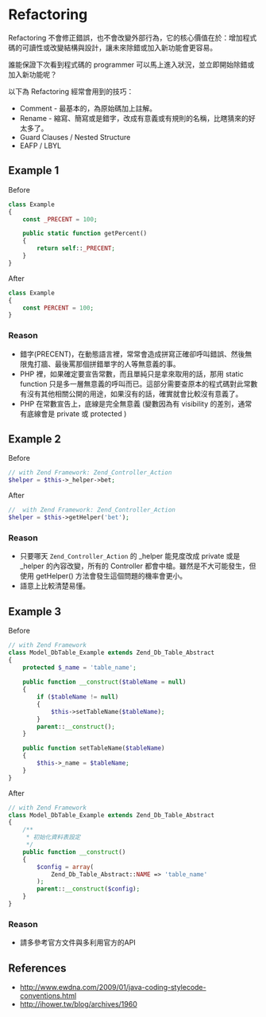 # Refactoring

Refactoring 不會修正錯誤，也不會改變外部行為，它的核心價值在於：增加程式碼的可讀性或改變結構與設計，讓未來除錯或加入新功能會更容易。

誰能保證下次看到程式碼的 programmer 可以馬上進入狀況，並立即開始除錯或加入新功能呢？

以下為 Refactoring 經常會用到的技巧：

* Comment - 最基本的，為原始碼加上註解。
* Rename - 縮寫、簡寫或是錯字，改成有意義或有規則的名稱，比瞎猜來的好太多了。
* Guard Clauses / Nested Structure
* EAFP / LBYL

## Example 1

Before

```php
class Example
{
    const _PRECENT = 100;

    public static function getPercent()
    {
        return self::_PRECENT;
    }
}
```

After

```php
class Example
{
    const PERCENT = 100;
}
```

### Reason

* 錯字(PRECENT)，在動態語言裡，常常會造成拼寫正確卻呼叫錯誤、然後無限鬼打牆、最後罵那個拼錯單字的人等無意義的事。
* PHP 裡，如果確定要宣告常數，而且單純只是拿來取用的話，那用 static function 只是多一層無意義的呼叫而已。這部分需要查原本的程式碼對此常數有沒有其他相關公開的用途，如果沒有的話，確實就會比較沒有意義了。
* PHP 在常數宣告上，底線是完全無意義 (變數因為有 visibility 的差別，通常有底線會是 private 或 protected )

## Example 2

Before

```php
// with Zend Framework: Zend_Controller_Action
$helper = $this->_helper->bet;
```

After

```php
//  with Zend Framework: Zend_Controller_Action
$helper = $this->getHelper('bet');
```

### Reason

* 只要哪天 `Zend_Controller_Action` 的 _helper 能見度改成 private 或是 _helper 的內容改變，所有的 Controller 都會中槍。雖然是不大可能發生，但使用 getHelper() 方法會發生這個問題的機率會更小。
* 語意上比較清楚易懂。

## Example 3

Before

```php
// with Zend Framework
class Model_DbTable_Example extends Zend_Db_Table_Abstract
{
    protected $_name = 'table_name';
	
    public function __construct($tableName = null)
    {
        if ($tableName != null)
        {
            $this->setTableName($tableName);
        }
        parent::__construct();
    }

    public function setTableName($tableName)
    {
        $this->_name = $tableName;
    }
}
```

After

```php
// with Zend Framework
class Model_DbTable_Example extends Zend_Db_Table_Abstract
{
    /**
     * 初始化資料表設定
     */
    public function __construct()
    {
        $config = array(
            Zend_Db_Table_Abstract::NAME => 'table_name'
        );
        parent::__construct($config);
    }
}
```

### Reason

* 請多參考官方文件與多利用官方的API

## References

* http://www.ewdna.com/2009/01/java-coding-stylecode-conventions.html
* http://ihower.tw/blog/archives/1960
